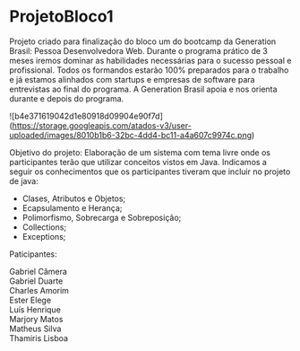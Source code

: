 # ProjetoBloco1

Projeto criado para finalização do bloco um do bootcamp da Generation Brasil: Pessoa Desenvolvedora Web.
Durante o programa prático de 3 meses iremos dominar as habilidades necessárias para o sucesso pessoal e profissional. Todos os formandos estarão 100% preparados para o trabalho e já estamos alinhados com startups e empresas de software para entrevistas ao final do programa. A Generation Brasil apoia e nos orienta durante e depois do programa.


![b4e371619042d1e80918d09904e90f7d] (https://storage.googleapis.com/atados-v3/user-uploaded/images/8010b1b6-32bc-4dd4-bc11-a4a607c9974c.png)






Objetivo do projeto:
Elaboração de um sistema com tema livre onde os participantes terão que utilizar conceitos vistos em Java.
Indicamos a seguir os conhecimentos que os participantes tiveram que incluir no projeto de java:

- Clases, Atributos e Objetos;
- Ecapsulamento e Herança;
- Polimorfismo, Sobrecarga e Sobreposição;
- Collections;
- Exceptions;

Paticipantes:

Gabriel Câmera <br/>
Gabriel Duarte <br/>
Charles Amorim <br/>
Ester Elege <br/>
Luís Henrique <br/>
Marjory Matos <br/>
Matheus Silva <br/>
Thamiris Lisboa


